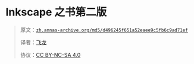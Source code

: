 # Inkscape 之书第二版

> 原文：[`zh.annas-archive.org/md5/d496245f651a52eaee9c5fb6c9ad71ef`](https://zh.annas-archive.org/md5/d496245f651a52eaee9c5fb6c9ad71ef)
> 
> 译者：[飞龙](https://github.com/wizardforcel)
> 
> 协议：[CC BY-NC-SA 4.0](http://creativecommons.org/licenses/by-nc-sa/4.0/)